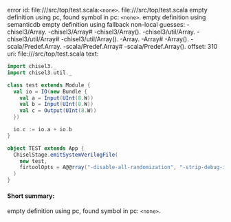 error id: file://<WORKSPACE>/src/top/test.scala:`<none>`.
file://<WORKSPACE>/src/top/test.scala
empty definition using pc, found symbol in pc: `<none>`.
empty definition using semanticdb
empty definition using fallback
non-local guesses:
	 -chisel3/Array.
	 -chisel3/Array#
	 -chisel3/Array().
	 -chisel3/util/Array.
	 -chisel3/util/Array#
	 -chisel3/util/Array().
	 -Array.
	 -Array#
	 -Array().
	 -scala/Predef.Array.
	 -scala/Predef.Array#
	 -scala/Predef.Array().
offset: 310
uri: file://<WORKSPACE>/src/top/test.scala
text:
```scala
import chisel3._
import chisel3.util._

class test extends Module {
  val io = IO(new Bundle {
    val a = Input(UInt(8.W))
    val b = Input(UInt(8.W))
    val c = Output(UInt(8.W))
  })

  io.c := io.a + io.b
}

object TEST extends App {
  ChiselStage.emitSystemVerilogFile(
    new test,
    firtoolOpts = A@@rray("-disable-all-randomization", "-strip-debug-info", "-default-layer-specialization=enable")
  )
}
```


#### Short summary: 

empty definition using pc, found symbol in pc: `<none>`.